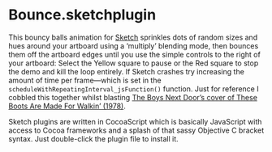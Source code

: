 Bounce.sketchplugin
===================

This bouncy balls animation for [Sketch](http://bohemiancoding.com/sketch/) sprinkles dots of random sizes and hues around your artboard using a ‘multiply’ blending mode, then bounces them off the artboard edges until you use the simple controls to the right of your artboard: Select the Yellow square to pause or the Red square to stop the demo and kill the loop entirely. If Sketch crashes try increasing the amount of time per frame—which is set in the `scheduleWithRepeatingInterval_jsFunction()` function. Just for reference I cobbled this together whilst blasting [The Boys Next Door’s cover of These Boots Are Made For Walkin’ (1978)](http://youtu.be/gHG_RCvtLzQ).

Sketch plugins are written in CocoaScript which is basically JavaScript with access to Cocoa frameworks and a splash of that sassy Objective C bracket syntax. Just double-click the plugin file to install it. 

